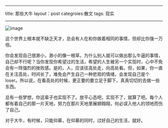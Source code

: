 ---

title: 那些大牛
layout：post
categroies:散文
tags: 现实

----
 ![image](http://p4.zhimg.com/c4/6f/c46f0ed304c53ccb935252481066e1f5_m.jpg)  

这个世界上根本就不缺乏天才，总会有人在和你做着相同的事情，但却比你强一万倍。

你会发现自己很渺小，渺小的像一根草。为什么别人就可以做出那么牛逼的事情，自己却不行呢？当你发现你希望过的生活，希望的人生被另一个实现时，心中不免会有一阵强烈的挫败感。是的，人，应该往高处走，向高处看。但，如果，你一直在关注高处，时间长了，难免会产生自己一种悲观的情绪，会发现自己是个loser。所以说，在看高处的时候，更正要的要立足于脚下，真真切切的去做一些东西。

总有一些梦想，你这辈子也实现不了。放平心态吧，实现不了，就算了吧。每个人都有着自己的那一片天地，努力在那片天地里展翅翱翔，何必误入他人的领地而伤了自己。

对于大牛，有时候，只能仰慕，在仰慕的同时，过好自己的生活，就好。


